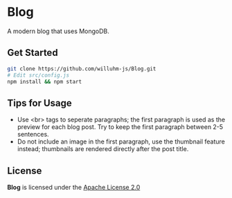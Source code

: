 # Blog
A modern blog that uses MongoDB.

## Get Started
```bash
git clone https://github.com/willuhm-js/Blog.git
# Edit src/config.js
npm install && npm start
```

## Tips for Usage
* Use &lt;br&gt; tags to seperate paragraphs; the first paragraph is used as the preview for each blog post. Try to keep the first paragraph between 2-5 sentences.
* Do not include an image in the first paragraph, use the thumbnail feature instead; thumbnails are rendered directly after the post title.

## License
**Blog** is licensed under the [Apache License 2.0](https://github.com/willuhm-js/Blog/blob/main/LICENSE)